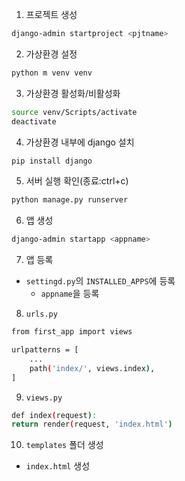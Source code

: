 1. 프로젝트 생성
```bash
django-admin startproject <pjtname>
```

2. 가상환경 설정
```bash
python m venv venv
```

3. 가상환경 활성화/비활성화
```bash
source venv/Scripts/activate
deactivate
```

4. 가상환경 내부에 django 설치
```bash
pip install django
```

5. 서버 실행 확인(종료:ctrl+c)
```bash
python manage.py runserver
```

6. 앱 생성
```bash
django-admin startapp <appname>
```

7. 앱 등록
- `settingd.py`의 `INSTALLED_APPS`에 등록
    - `appname`을 등록

8. `urls.py`
```bash
from first_app import views

urlpatterns = [
    ...
    path('index/', views.index),
]
```

9. `views.py`
```bash
def index(request):
return render(request, 'index.html')
```

10. `templates` 폴더 생성 
- `index.html` 생성